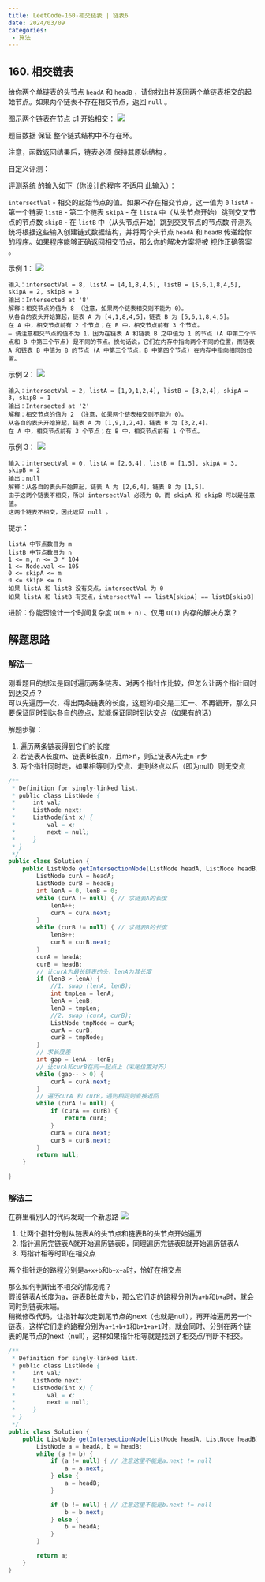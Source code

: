 ```yaml
---
title: LeetCode-160-相交链表 | 链表6
date: 2024/03/09
categories:
 - 算法
---
```

## 160. 相交链表
给你两个单链表的头节点 `headA` 和 `headB` ，请你找出并返回两个单链表相交的起始节点。如果两个链表不存在相交节点，返回 `null` 。

图示两个链表在节点 c1 开始相交：
![](/image/2024030902.png)


题目数据 保证 整个链式结构中不存在环。

注意，函数返回结果后，链表必须 保持其原始结构 。

自定义评测：

评测系统 的输入如下（你设计的程序 不适用 此输入）：

`intersectVal` - 相交的起始节点的值。如果不存在相交节点，这一值为 `0`
`listA` - 第一个链表
`listB` - 第二个链表
`skipA` - 在 `listA` 中（从头节点开始）跳到交叉节点的节点数
`skipB` - 在 `listB` 中（从头节点开始）跳到交叉节点的节点数
评测系统将根据这些输入创建链式数据结构，并将两个头节点 `headA` 和 `headB` 传递给你的程序。如果程序能够正确返回相交节点，那么你的解决方案将被 视作正确答案 。
 

示例 1：
![](/image/2024030903.png)
```
输入：intersectVal = 8, listA = [4,1,8,4,5], listB = [5,6,1,8,4,5], skipA = 2, skipB = 3
输出：Intersected at '8'
解释：相交节点的值为 8 （注意，如果两个链表相交则不能为 0）。
从各自的表头开始算起，链表 A 为 [4,1,8,4,5]，链表 B 为 [5,6,1,8,4,5]。
在 A 中，相交节点前有 2 个节点；在 B 中，相交节点前有 3 个节点。
— 请注意相交节点的值不为 1，因为在链表 A 和链表 B 之中值为 1 的节点 (A 中第二个节点和 B 中第三个节点) 是不同的节点。换句话说，它们在内存中指向两个不同的位置，而链表 A 和链表 B 中值为 8 的节点 (A 中第三个节点，B 中第四个节点) 在内存中指向相同的位置。
```

示例 2：
![](/image/2024030904.png)
```
输入：intersectVal = 2, listA = [1,9,1,2,4], listB = [3,2,4], skipA = 3, skipB = 1
输出：Intersected at '2'
解释：相交节点的值为 2 （注意，如果两个链表相交则不能为 0）。
从各自的表头开始算起，链表 A 为 [1,9,1,2,4]，链表 B 为 [3,2,4]。
在 A 中，相交节点前有 3 个节点；在 B 中，相交节点前有 1 个节点。
```

示例 3：
![](/image/2024030905.png)
```
输入：intersectVal = 0, listA = [2,6,4], listB = [1,5], skipA = 3, skipB = 2
输出：null
解释：从各自的表头开始算起，链表 A 为 [2,6,4]，链表 B 为 [1,5]。
由于这两个链表不相交，所以 intersectVal 必须为 0，而 skipA 和 skipB 可以是任意值。
这两个链表不相交，因此返回 null 。
```

提示：
```
listA 中节点数目为 m
listB 中节点数目为 n
1 <= m, n <= 3 * 104
1 <= Node.val <= 105
0 <= skipA <= m
0 <= skipB <= n
如果 listA 和 listB 没有交点，intersectVal 为 0
如果 listA 和 listB 有交点，intersectVal == listA[skipA] == listB[skipB]
```

进阶：你能否设计一个时间复杂度 `O(m + n)` 、仅用 `O(1)` 内存的解决方案？

## 解题思路
### 解法一
刚看题目的想法是同时遍历两条链表、对两个指针作比较，但怎么让两个指针同时到达交点？<br/>
可以先遍历一次，得出两条链表的长度，这题的相交是二汇一、不再错开，那么只要保证同时到达各自的终点，就能保证同时到达交点（如果有的话）

解题步骤：
1. 遍历两条链表得到它们的长度
2. 若链表A长度m、链表B长度n，且m>n，则让链表A先走`m-n`步
3. 两个指针同时走，如果相等则为交点、走到终点以后（即为null）则无交点

```java
/**
 * Definition for singly-linked list.
 * public class ListNode {
 *     int val;
 *     ListNode next;
 *     ListNode(int x) {
 *         val = x;
 *         next = null;
 *     }
 * }
 */
public class Solution {
    public ListNode getIntersectionNode(ListNode headA, ListNode headB) {
        ListNode curA = headA;
        ListNode curB = headB;
        int lenA = 0, lenB = 0;
        while (curA != null) { // 求链表A的长度
            lenA++;
            curA = curA.next;
        }
        while (curB != null) { // 求链表B的长度
            lenB++;
            curB = curB.next;
        }
        curA = headA;
        curB = headB;
        // 让curA为最长链表的头，lenA为其长度
        if (lenB > lenA) {
            //1. swap (lenA, lenB);
            int tmpLen = lenA;
            lenA = lenB;
            lenB = tmpLen;
            //2. swap (curA, curB);
            ListNode tmpNode = curA;
            curA = curB;
            curB = tmpNode;
        }
        // 求长度差
        int gap = lenA - lenB;
        // 让curA和curB在同一起点上（末尾位置对齐）
        while (gap-- > 0) {
            curA = curA.next;
        }
        // 遍历curA 和 curB，遇到相同则直接返回
        while (curA != null) {
            if (curA == curB) {
                return curA;
            }
            curA = curA.next;
            curB = curB.next;
        }
        return null;
    }

}
```

### 解法二
在群里看别人的代码发现一个新思路
![](/image/2024031005.png)

1. 让两个指针分别从链表A的头节点和链表B的头节点开始遍历
2. 指针遍历完链表A就开始遍历链表B，同理遍历完链表B就开始遍历链表A
3. 两指针相等时即在相交点

两个指针走的路程分别是`a+x+b`和`b+x+a`时，恰好在相交点

那么如何判断出不相交的情况呢？<br/>
假设链表A长度为a，链表B长度为b，那么它们走的路程分别为`a+b`和`b+a`时，就会同时到链表末端。<br/>
稍微修改代码，让指针每次走到尾节点的next（也就是null），再开始遍历另一个链表，这样它们走的路程分别为`a+1+b+1`和`b+1+a+1`时，就会同时、分别在两个链表的尾节点的next（null），这样如果指针相等就是找到了相交点/判断不相交。

```java
/**
 * Definition for singly-linked list.
 * public class ListNode {
 *     int val;
 *     ListNode next;
 *     ListNode(int x) {
 *         val = x;
 *         next = null;
 *     }
 * }
 */
public class Solution {
    public ListNode getIntersectionNode(ListNode headA, ListNode headB) {
        ListNode a = headA, b = headB;
        while (a != b) {
            if (a != null) { // 注意这里不能是a.next != null
                a = a.next;
            } else {
                a = headB;
            }

            if (b != null) { // 注意这里不能是b.next != null
                b = b.next;
            } else {
                b = headA;
            }
        }

        return a;
    }
}
```